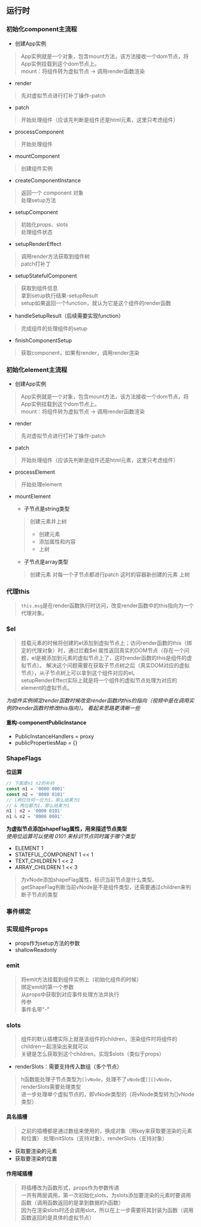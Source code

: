 ## 运行时

### 初始化component主流程

 - 创建App实例
 > App实例就是一个对象，包含mount方法，该方法接收一个dom节点，将App实例挂载到这个dom节点上。  
 > mount：将组件转为虚拟节点 -> 调用render函数渲染
 
 - render
 > 先对虚拟节点进行打补丁操作-patch

 - patch
 > 开始处理组件（应该先判断是组件还是html元素，这里只考虑组件）

 - processComponent
 > 开始处理组件

 - mountComponent
 > 创建组件实例

   - createComponentInstance
   > 返回一个 component 对象  
   > 处理setup方法

   - setupComponent
   > 初始化props、slots  
   > 处理组件状态

   - setupRenderEffect
   > 调用render方法获取到组件树  
   > patch打补丁
 
 - setupStatefulComponent
 > 获取到组件信息  
 > 拿到setup执行结果-setupResult  
 > setup如果返回一个function，就认为它是这个组件的render函数
 
 - handleSetupResult（后续需要实现function）
 > 完成组件的处理组件的setup

 - finishComponentSetup
 > 获取component，如果有render，调用render渲染

### 初始化element主流程

 - 创建App实例
 > App实例就是一个对象，包含mount方法，该方法接收一个dom节点，将App实例挂载到这个dom节点上。  
 > mount：将组件转为虚拟节点 -> 调用render函数渲染

 - render
 > 先对虚拟节点进行打补丁操作-patch

 - patch
 > 开始处理组件（应该先判断是组件还是html元素，这里只考虑组件）

 - processElement
 > 开始处理element

 - mountElement
   - 子节点是string类型
   > 创建元素并上树
   > - 创建元素
   > - 添加属性和内容
   > - 上树
 
   - 子节点是array类型
   > 创建元素
   > 对每一个子节点都进行patch
   > 这时的容器新创建的元素
   > 上树

### 代理this
> `this.msg`是在render函数执行时访问，改变render函数中的this指向为一个代理对象。

### $el
> 挂载元素的时候将创建的el添加到虚拟节点上；访问render函数的this（绑定的代理对象）时，通过拦截$el
>   属性返回真实的DOM节点（存在一个问题，el是被添加到元素的虚拟节点上了，这时render函数的this是组件的虚拟节点）。
>   解决这个问题需要在获取子节点树之后（真实DOM对应的虚拟节点），从子节点树上可以拿到这个组件对应的el。  
> setupRenderEffect实际上就是将一个组件的虚拟节点处理为对应的element的虚拟节点。  

_为组件实例绑定render函数时候改变render函数内this的指向（视频中是在调用实例的render函数时修改this指向）。_
_看起来思路更清晰一些_  

#### 重构-componentPublicInstance
 - PublicInstanceHandlers = proxy
 - publicPropertiesMap = {}

### ShapeFlags
**位运算**  
```js
// 下面是n1 n2的补码
const n1 = '0000 0001'
const n2 = '0000 0101'
// |两位任何一位为1，那么结果为1
// & 两位都为1，那么结果为1
n1 | n2 = '0000 0101'
n1 & n2 = '0000 0001'
```

**为虚拟节点添加shapeFlag属性，用来描述节点类型**  
_使用位运算可以使用 0101 来标识节点同时属于哪个类型_  

 - ELEMENT 1
 - STATEFUL_COMPONENT 1 << 1
 - TEXT_CHILDREN 1 << 2
 - ARRAY_CHILDREN 1 << 3

> 为vNode添加shapeFlag属性，标识当前节点是什么类型。  
> getShapeFlag判断当前vNode是不是组件类型，还需要通过children来判断子节点的类型

### 事件绑定

### 实现组件props
 - props作为setup方法的参数
 - shallowReadonly

### emit
> 将emit方法挂载到组件实例上（初始化组件的时候）  
> 绑定emit的第一个参数  
> 从props中获取到对应事件处理方法并执行  
> 传参  
> 事件名带"-"  

### slots
> 组件的默认插槽实际上就是该组件的children，渲染组件时将组件的children一起渲染出来就可以  
> 关键是怎么获取到这个children，实现$slots（类似于props）  

 - renderSlots：需要支持传入数组（多个节点）
 > h函数能处理子节点类型为`[]vNode`，处理不了`vNode`或`[][]vNode`，renderSlots需要处理类型  
 > 进一步处理单个虚拟节点的，即vNode类型的（将vNode类型转为[]vNode类型）
 
#### 具名插槽
> 之前的插槽都是通过数组来使用的，换成对象（用key来获取要渲染的元素和位置）
> 处理initSlots（支持对象）、renderSlots（支持对象）

 - 获取要渲染的元素
 - 获取要渲染的位置

#### 作用域插槽
> 将插槽改为函数形式，props作为参数传递  
> 一共有两层调用，第一次初始化slots，为slots添加要渲染的元素时要调用函数（调用函数返回的是拿到数据的h函数）  
> 因为在渲染slots时还会调用slot，所以在上一步需要将其封装为函数（调用函数返回的是具体的虚拟节点）  
